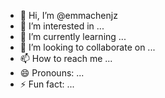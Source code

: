 - 👋 Hi, I’m @emmachenjz
- 👀 I’m interested in ...
- 🌱 I’m currently learning ...
- 💞️ I’m looking to collaborate on ...
- 📫 How to reach me ...
- 😄 Pronouns: ...
- ⚡ Fun fact: ...

<!---
emmachenjz/emmachenjz is a ✨ special ✨ repository because its `README.md` (this file) appears on your GitHub profile.
You can click the Preview link to take a look at your changes.
--->
